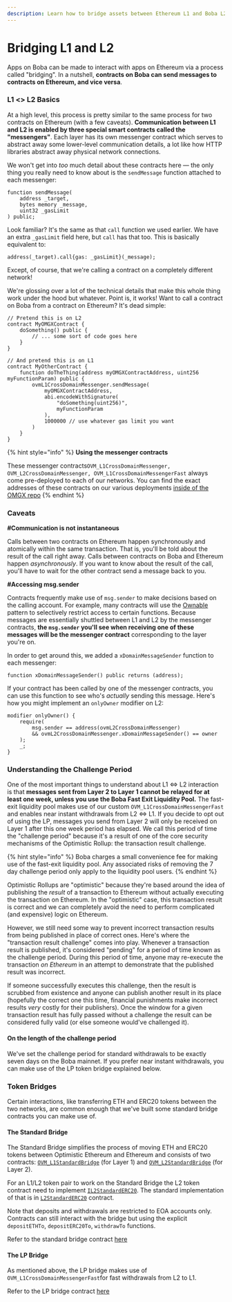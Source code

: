```yaml
---
description: Learn how to bridge assets between Ethereum L1 and Boba L2.
---
```


# Bridging L1 and L2

Apps on Boba can be made to interact with apps on Ethereum via a process called "bridging". In a nutshell, **contracts on Boba can send messages to contracts on Ethereum, and vice versa**.

### L1 &lt;&gt; L2 Basics

At a high level, this process is pretty similar to the same process for two contracts on Ethereum \(with a few caveats\). **Communication between L1 and L2 is enabled by three special smart contracts called the "messengers"**. Each layer has its own messenger contract which serves to abstract away some lower-level communication details, a lot like how HTTP libraries abstract away physical network connections.

We won't get into _too_ much detail about these contracts here — the only thing you really need to know about is the `sendMessage` function attached to each messenger:

```text
function sendMessage(
    address _target,
    bytes memory _message,
    uint32 _gasLimit
) public;
```

Look familiar? It's the same as that `call` function we used earlier. We have an extra `_gasLimit` field here, but `call` has that too. This is basically equivalent to:

```text
address(_target).call{gas: _gasLimit}(_message);
```

Except, of course, that we're calling a contract on a completely different network!

We're glossing over a lot of the technical details that make this whole thing work under the hood but whatever. Point is, it works! Want to call a contract on Boba from a contract on Ethereum? It's dead simple:

```text
// Pretend this is on L2
contract MyOMGXContract {
    doSomething() public {
        // ... some sort of code goes here
    }
}

// And pretend this is on L1
contract MyOtherContract {
    function doTheThing(address myOMGXContractAddress, uint256 myFunctionParam) public {
        ovmL1CrossDomainMessenger.sendMessage(
            myOMGXContractAddress,
            abi.encodeWithSignature(
                "doSomething(uint256)",
                myFunctionParam
            ),
            1000000 // use whatever gas limit you want
        )
    }
}
```

{% hint style="info" %}
**Using the messenger contracts**

These messenger contracts`OVM_L1CrossDomainMessenger, OVM_L2CrossDomainMessenger, OVM_L1CrossDomainMessengerFast` always come pre-deployed to each of our networks. You can find the exact addresses of these contracts on our various deployments [inside of the OMGX repo](https://github.com/omgnetwork/optimism)
{% endhint %}

### Caveats

**\#Communication is not instantaneous**

Calls between two contracts on Ethereum happen synchronously and atomically within the same transaction. That is, you'll be told about the result of the call right away. Calls between contracts on Boba and Ethereum happen _asynchronously_. If you want to know about the result of the call, you'll have to wait for the other contract send a message back to you.

**\#Accessing msg.sender**

Contracts frequently make use of `msg.sender` to make decisions based on the calling account. For example, many contracts will use the [Ownable](https://github.com/OpenZeppelin/openzeppelin-contracts/blob/master/contracts/access/Ownable.sol) pattern to selectively restrict access to certain functions. Because messages are essentially shuttled between L1 and L2 by the messenger contracts, **the `msg.sender` you'll see when receiving one of these messages will be the messenger contract** corresponding to the layer you're on.

In order to get around this, we added a `xDomainMessageSender` function to each messenger:

```text
function xDomainMessageSender() public returns (address);
```

If your contract has been called by one of the messenger contracts, you can use this function to see who's _actually_ sending this message. Here's how you might implement an `onlyOwner` modifier on L2:

```text
modifier onlyOwner() {
    require(
        msg.sender == address(ovmL2CrossDomainMessenger)
        && ovmL2CrossDomainMessenger.xDomainMessageSender() == owner
    );
    _;
}
```

### Understanding the Challenge Period <a id="understanding-the-challenge-period"></a>

One of the most important things to understand about L1 ⇔ L2 interaction is that **messages sent from Layer 2 to Layer 1 cannot be relayed for at least one week, unless you use the Boba Fast Exit Liquidity Pool.** The fast-exit liquidity pool makes use of our custom `OVM_L1CrossDomainMessengerFast` and enables near instant withdrawals from L2 ⇔ L1. If you decide to opt out of using the LP, messages you send from Layer 2 will only be received on Layer 1 after this one week period has elapsed. We call this period of time the "challenge period" because it's a result of one of the core security mechanisms of the Optimistic Rollup: the transaction result challenge.

{% hint style="info" %}
Boba charges a small convenience fee for making use of the fast-exit liquidity pool. Any associated risks of removing the 7 day challenge period only apply to the liquidity pool users.
{% endhint %}

Optimistic Rollups are "optimistic" because they're based around the idea of publishing the _result_ of a transaction to Ethereum without actually executing the transaction on Ethereum. In the "optimistic" case, this transaction result is correct and we can completely avoid the need to perform complicated \(and expensive\) logic on Ethereum. 

However, we still need some way to prevent incorrect transaction results from being published in place of correct ones. Here's where the "transaction result challenge" comes into play. Whenever a transaction result is published, it's considered "pending" for a period of time known as the challenge period. During this period of time, anyone may re-execute the transaction _on Ethereum_ in an attempt to demonstrate that the published result was incorrect.

If someone successfully executes this challenge, then the result is scrubbed from existence and anyone can publish another result in its place \(hopefully the correct one this time, financial punishments make incorrect results _very_ costly for their publishers\). Once the window for a given transaction result has fully passed without a challenge the result can be considered fully valid \(or else someone would've challenged it\).

#### On the length of the challenge period

We've set the challenge period for standard withdrawals to be exactly seven days on the Boba mainnet. If you prefer near instant withdrawals, you can make use of the LP token bridge explained below.

### Token Bridges <a id="understanding-the-challenge-period"></a>

Certain interactions, like transferring ETH and ERC20 tokens between the two networks, are common enough that we've built some standard bridge contracts you can make use of.

#### The Standard Bridge <a id="the-standardtm-bridge"></a>

The Standard Bridge simplifies the process of moving ETH and ERC20 tokens between Optimistic Ethereum and Ethereum and consists of two contracts: [`OVM_L1StandardBridge`](https://github.com/ethereum-optimism/optimism/blob/master/packages/contracts/contracts/optimistic-ethereum/OVM/bridge/tokens/OVM_L1StandardBridge.sol) \(for Layer 1\) and [`OVM_L2StandardBridge`](https://github.com/ethereum-optimism/optimism/blob/master/packages/contracts/contracts/optimistic-ethereum/OVM/bridge/tokens/OVM_L2StandardBridge.sol) \(for Layer 2\).

For an L1/L2 token pair to work on the Standard Bridge the L2 token contract need to implement [`IL2StandardERC20`](https://github.com/ethereum-optimism/optimism/blob/master/packages/contracts/contracts/optimistic-ethereum/libraries/standards/IL2StandardERC20.sol). The standard implementation of that is in [`L2StandardERC20`](https://github.com/ethereum-optimism/optimism/blob/master/packages/contracts/contracts/optimistic-ethereum/libraries/standards/L2StandardERC20.sol) contract.

Note that deposits and withdrawals are restricted to EOA accounts only. Contracts can still interact with the bridge but using the explicit `depositETHTo`, `depositERC20To`, `withdrawTo` functions.

Refer to the standard bridge contract [here](%20https://github.com/omgnetwork/optimism/tree/develop/packages/contracts/contracts/optimistic-ethereum/OVM/bridge/tokens)

#### The LP Bridge <a id="the-standardtm-bridge"></a>

As mentioned above, the LP bridge makes use of `OVM_L1CrossDomainMessengerFast`for fast withdrawals from L2 to L1.

Refer to the LP bridge contract [here](https://github.com/omgnetwork/optimism/tree/develop/packages/omgx/contracts/contracts/LP)


